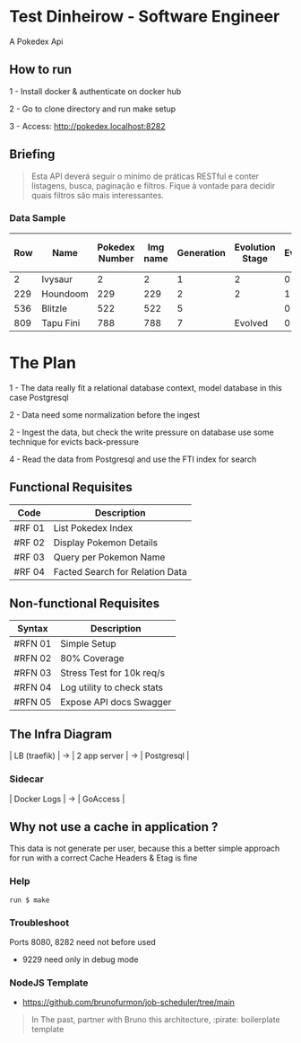 # Test Dinheirow - Software Engineer

A Pokedex Api

## How to run

1 - Install docker & authenticate on docker hub

2 - Go to clone directory and run make setup

3 - Access: http://pokedex.localhost:8282

## Briefing
> Esta API deverá seguir o mínimo de práticas RESTful e conter listagens, busca, paginação e filtros. 
> Fique à vontade para decidir quais filtros são mais interessantes.


### Data Sample


| Row | Name      | Pokedex Number | Img name | Generation | Evolution Stage | Evolved | FamilyID | Cross Gen | Type 1   | Type 2 | Weather 1   | Weather 2   | STAT TOTAL | ATK | DEF | STA | Legendary | Aquireable | Spawns | Regional | Raidable | Hatchable | Shiny | Nest | New | Not-Gettable | Future Evolve | 100% CP @ 40 | 100% CP @ 39 |
|-----|-----------|----------------|----------|------------|-----------------|---------|----------|-----------|----------|--------|-------------|-------------|------------|-----|-----|-----|-----------|------------|--------|----------|----------|-----------|-------|------|-----|--------------|---------------|--------------|--------------|
| 2   | Ivysaur   | 2              | 2        | 1          | 2               | 0       | 1        | 0         | grass    | poison | Sunny/clear | Cloudy      | 422        | 151 | 151 | 120 | 0         | 1          | 1      | 0        | 0        | 0         | 0     | 0    | 0   | 0            | 0             | 1552         | 1529         | 
| 229 | Houndoom  | 229            | 229      | 2          | 2               | 1       | 119      | 0         | dark     | fire   | Fog         | Sunny/clear | 533        | 224 | 159 | 150 | 0         | 1          | 1      | 0        | 0        | 0         | 0     | 0    | 0   | 0            | 0             | 2529         | 2493         | 
| 536 | Blitzle   | 522            | 522      | 5          |                 | 0       |          | 0         | electric |        | Rainy       |             | 272        | 118 | 64  | 90  | 0         | 0          | 0      | 0        | 0        | 0         | 0     | 0    | 0   | 0            | 0             | 756          | 745          | 
| 809 | Tapu Fini | 788            | 788      | 7          | Evolved         | 0       |          | 0         | water    | fairy  | Rainy       | Cloudy      | 590        | 189 | 261 | 140 | 1         | 0          | 0      | 0        | 0        | 0         | 0     | 0    | 0   | 0            | 0             | 2635         | 2597         | 


# The Plan

1 - The data really fit a relational database context, model database in this case Postgresql

2 - Data need some normalization before the ingest

2 - Ingest the data, but check the write pressure on database use some technique for evicts back-pressure

4 - Read the data from Postgresql and use the FTI index for search



## Functional Requisites


| Code   | Description                     |
|--------|---------------------------------|
| #RF 01 | List Pokedex Index              |
| #RF 02 | Display Pokemon Details         |
| #RF 03 | Query per Pokemon Name          |
| #RF 04 | Facted Search for Relation Data |


## Non-functional Requisites


| Syntax  | Description                |
|---------|----------------------------|
| #RFN 01 | Simple Setup               |
| #RFN 02 | 80% Coverage               |
| #RFN 03 | Stress Test for 10k req/s  |
| #RFN 04 | Log utility to check stats |
| #RFN 05 | Expose API docs Swagger    |


## The Infra Diagram

| LB (traefik) | -> | 2 app server | -> | Postgresql |

### Sidecar

| Docker Logs | -> | GoAccess |

## Why not use a cache in application ?

This data is not generate per user, because this a better simple approach for run with a correct Cache Headers & Etag is
fine

### Help

``run $ make``


### Troubleshoot

Ports 8080, 8282 need not before used

- 9229 need only in debug mode

### NodeJS Template

- https://github.com/brunofurmon/job-scheduler/tree/main
> In The past, partner with Bruno this architecture, :pirate: boilerplate template